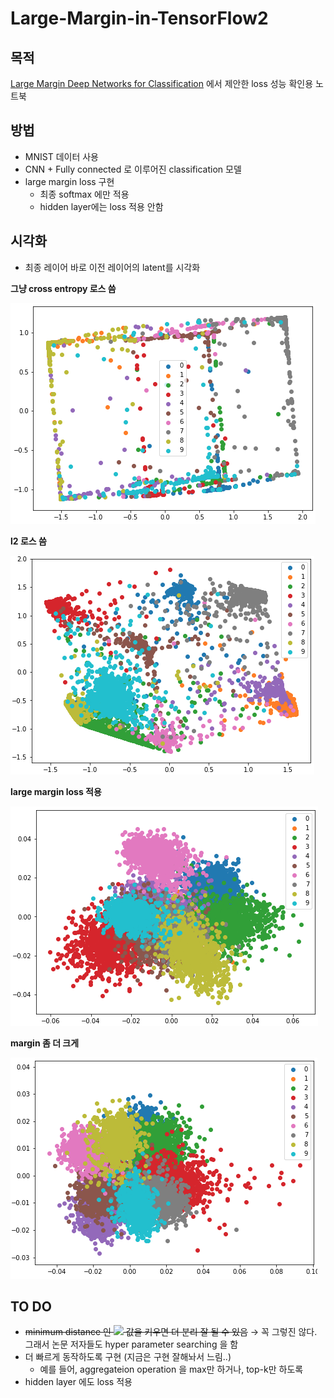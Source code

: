 # Large-Margin-in-TensorFlow2

## 목적

[Large Margin Deep Networks for Classification](https://arxiv.org/abs/1803.05598) 에서 제안한 loss 성능 확인용 노트북

## 방법
* MNIST 데이터 사용
* CNN + Fully connected 로 이루어진 classification 모델
* large margin loss 구현
  * 최종 softmax 에만 적용
  * hidden layer에는 loss 적용 안함

## 시각화
* 최종 레이어 바로 이전 레이어의 latent를 시각화

**그냥 cross entropy  로스 씀**

![fig1](./img/cce-loss.PNG)

**l2 로스 씀**

![l2](./img/l2-loss.PNG)

**large margin loss 적용**

![fig2](./img/large-margin-loss.PNG)

**margin 좀 더 크게**

![fig3](./img/larger-margin-loss.PNG)

## TO DO
* <del>minimum distance 인 <img src="https://render.githubusercontent.com/render/math?math=\gamma"> 값을 키우면 더 분리 잘 될 수 있음</del> $\rightarrow$ 꼭 그렇진 않다. 그래서 논문 저자들도 hyper parameter searching 을 함
* 더 빠르게 동작하도록 구현 (지금은 구현 잘해놔서 느림..)
  * 예를 들어, aggregateion operation 을 max만 하거나, top-k만 하도록
* hidden layer 에도 loss 적용
